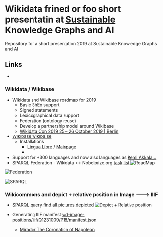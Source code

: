 # Wikidata frined or foo short presentatin at [Sustainable Knowledge Graphs and AI](https://www.eventbrite.com/e/sustainable-knowledge-graphs-and-ai-tickets-56101091876)

Repository for a short presentation 2019 at Sustainable Knowledge Graphs and AI


## Links
* 
### Wikidata / Wikibase
* [Wikidata and Wikibase roadmap for 2019 ](https://www.wikidata.org/wiki/Wikidata:Development_plan)
  * Basic ShEx support
  * Signed statements
  * Lexicographical data support
  * Federation (ontology reuse)
  * Develop a partnership model around Wikibase
  * [Wikidata Con 2019 25 – 26 October 2019 | Berlin](https://www.wikidata.org/wiki/Wikidata:WikidataCon_2019)
* [Wikibase wikiba.se](http://wikiba.se/)
  * Installations
    * [Lingua Libre](https://blog.wikimedia.de/2018/12/14/many-faces-of-wikibase-lingua-libre-makes-%CB%88laen%CC%A9%C9%A1w%C9%AAd%CA%92%C9%99z-audible/) / [Mainpage](https://lingualibre.fr/wiki/LinguaLibre:Main_Page)
    * 
* Support for +300 languages and now also languages as [Kemi Akkala...](https://phabricator.wikimedia.org/T217521)
* SPARQL Federation - Wikidata <-> Nobelprize.org [task](https://phabricator.wikimedia.org/T200668) [list](https://www.wikidata.org/wiki/User:Salgo60/ListeriaNobelData3)
![RoadMap](https://upload.wikimedia.org/wikipedia/commons/thumb/8/86/Wikidata_roadmap_2019_-_block_view_-_Dec2018_02.png/1000px-Wikidata_roadmap_2019_-_block_view_-_Dec2018_02.pngg)

![Federation](https://phab.wmfusercontent.org/file/data/ktjo3j674v47lmnudqu3/PHID-FILE-jlll2wjvsuvcsu4ox5ey/image.png)

![SPARQL](https://phab.wmfusercontent.org/file/data/53o2kmvcbksbvrr5we2o/PHID-FILE-fbcpttn7i3b3gpuxljj4/image.png)

### Wikicommons and depict + relative position in Image ---> IIIF
* [SPARQL query find all pictures depicted](http://w.wiki/372)
![Depict + Relative position](https://pbs.twimg.com/media/DrdeC_PWkAEi4Ye.jpg:large)

* Generating IIIF manifest [wd-image-positions/iiif/Q1231009/P18/manifest.json](https://tools.wmflabs.org/wd-image-positions/iiif/Q1231009/P18/manifest.json)
  * [Mirador The Coronation of Napoleon](https://tools.wmflabs.org/mirador/?manifest=https://tools.wmflabs.org/wd-image-positions/iiif/Q1231009/P18/manifest.json)
